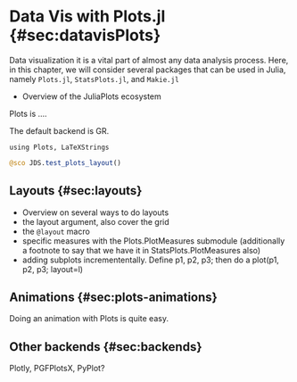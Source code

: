 # Data Vis with Plots.jl {#sec:datavisPlots}

Data visualization it is a vital part of almost any data analysis process.
Here, in this chapter, we will consider several packages that can be used in Julia, namely `Plots.jl`, `StatsPlots.jl`, and `Makie.jl`

- Overview of the JuliaPlots ecosystem

Plots is ....

The default backend is GR.

```
using Plots, LaTeXStrings
```

```jl
@sco JDS.test_plots_layout()
```

## Layouts {#sec:layouts}

- Overview on several ways to do layouts
- the layout argument, also cover the grid
- the `@layout` macro
- specific measures with the Plots.PlotMeasures submodule (additionally a footnote to say that we have it in StatsPlots.PlotMeasures also)
- adding subplots incremententally. Define p1, p2, p3; then do a plot(p1, p2, p3; layout=l)

## Animations {#sec:plots-animations}

Doing an animation with Plots is quite easy.

## Other backends {#sec:backends}

Plotly, PGFPlotsX, PyPlot?
